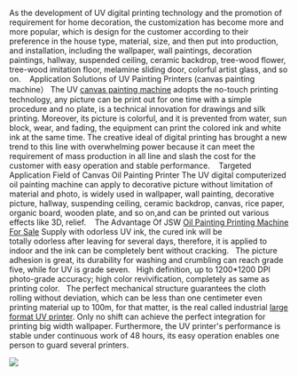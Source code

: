 As the development of UV digital printing technology and the promotion of requirement for home decoration, the customization has become more and more popular, which is design for the customer according to their preference in the house type, material, size, and then put into production, and installation, including the wallpaper, wall paintings, decoration paintings, hallway, suspended ceiling, ceramic backdrop, tree-wood flower, tree-wood imitation floor, melamine sliding door, colorful artist glass, and so on. 
 
Application Solutions of UV Painting Printers (canvas painting machine）
The UV <a href="http://www.orinjet.com/digital-uv-fine-art-printer.html"/>canvas painting machine</a> adopts the no-touch printing technology, any picture can be print out for one time with a simple procedure and no plate, is a technical innovation for drawings and silk printing. Moreover, its picture is colorful, and it is prevented from water, sun block, wear, and fading, the equipment can print the colored ink and white ink at the same time. The creative ideal of digital printing has brought a new trend to this line with overwhelming power because it can meet the requirement of mass production in all line and slash the cost for the customer with easy operation and stable performance. 
 
Targeted Application Field of Canvas Oil Painting Printer
The UV digital computerized oil painting machine can apply to decorative picture without limitation of material and photo, is widely used in wallpaper, wall painting, decorative picture, hallway, suspending ceiling, ceramic backdrop, canvas, rice paper, organic board, wooden plate, and so on,and can be printed out various effects like 3D, relief. 
 
The Advantage Of JSW <a href="http://www.orinjet.com/digital-uv-fine-art-printer.html"/>Oil Painting Printing Machine For Sale</a>
Supply with odorless UV ink, the cured ink will be totally odorless after leaving for several days, therefore, it is applied to indoor and the ink can be completely bent without cracking.
 
The picture adhesion is great, its durability for washing and crumbling can reach grade five, while for UV is grade seven.
 
High definition, up to 1200*1200 DPI photo-grade accuracy; high color revivification, completely as same as printing color.
 
The perfect mechanical structure guarantees the cloth rolling without deviation, which can be less than one centimeter even printing material up to 100m, for that matter, is the real called industrial <a href="http://www.orinjet.com/products/"/>large format UV printer</a>. Only no shift can achieve the perfect integration for printing big width wallpaper. Furthermore, the UV printer's performance is stable under continuous work of 48 hours, its easy operation enables one person to guard several printers.

<img src="http://www.orinjet.com/uploads/image/20181108/11/fine-art-printer-1.jpg"/>
